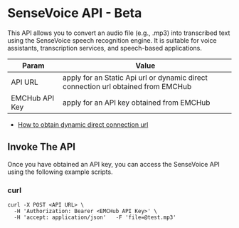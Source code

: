 # SenseVoice API - Beta
This API allows you to convert an audio file (e.g., .mp3) into transcribed text using the SenseVoice speech recognition engine. It is suitable for voice assistants, transcription services, and speech-based applications.


| Param          | Value                                                                             |
|----------------|-----------------------------------------------------------------------------------|
| API URL        | apply for an Static Api url or dynamic direct connection url obtained from EMCHub |
| EMCHub API Key | apply for an API key obtained from EMCHub                                         |

* [How to obtain  dynamic direct connection url](https://github.com/EdgeMatrixChain/EMC-Docs/blob/main/emchub/query%20dynamic%20url.md)

## Invoke The API
Once you have obtained an API key, you can access the SenseVoice API using the following example scripts. 
### curl
````
curl -X POST <API URL> \
  -H 'Authorization: Bearer <EMCHub API Key>' \
  -H 'accept: application/json'   -F 'file=@test.mp3'
````
